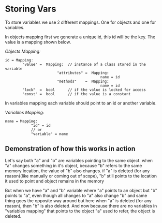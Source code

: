 # Storing Vars


To store variables we use 2 different mappings. One for objects and one for variables.


In objects mapping first we generate a unique id, this id will be the key. The value is a mapping shown below.

*Objects Mapping:*

    id = Mapping:
            "value" =  Mapping:  // instance of a class stored in the variable
                            "attributes" =  Mapping:
                                                name = id
                            "methods"    =  Mapping:
                                                name = id
            "lock"  =  bool      // if the value is locked for access
            "const" =  bool      // if the value is a constant


In variables mapping each variable should point to an id or another variable.

*Variables Mapping:*

    name = Mapping:
                "id" = id
                // or
                "variable" = name



## Demonstration of how this works in action

Let's say both "a" and "b" are variables pointing to the same object. when "a" changes something in it's object, because "b" refers to the same memory location, the value of "b" also changes. if "a" is deleted (for any reason)(like manually or coming out of scope), "b" still points to the location it used to point and object remains in the memory

But when we have "a" and "b" variable where "a" points to an object but "b" points to "a", even though all changes to "a" also change "b" and same thing goes the opposite way around but here when "a" is deleted (for any reason), then "b" is also deleted. And now because there are no variables in "variables mapping" that points to the object "a" used to refer, the object is deleted.
